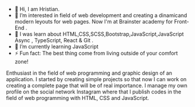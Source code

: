 - 👋 Hi, I am Hristian.
- 👀 I’m interested in field of web development and creating a dinamicand modern leyouts for web pages. Now I'm at Brainster academy for Front-End .
- 👀 I was learn about HTML,CSS,SCSS,Bootstrap,JavaScript,JavaScript Async , TypeScript, React & Git  .
- 🌱 I’m currently learning JavaScript
- ⚡ Fun fact: The best thing come from living outside of your comfort zone!

Enthusiast in the field of web programming and graphic design of an application. I started by creating simple projects so that now I can work on creating a complete page that will be of real importance. I manage my own profile on the social network Instagram where that I publish codes in the field of web programming with HTML, CSS and JavaScript.
